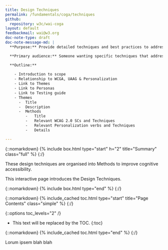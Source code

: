 ```yaml
---
title: Design Techniques
permalink: /fundamentals/coga/techniques
github:
  repository: w3c/wai-coga
layout: default
feedbackmail: wai@w3.org
doc-note-type: draft
doc-note-message-md: |
  **Purpose:** Provide detailed techniques and best practices to address requirements

  **Primary audience:** Someone wanting specific techniques that address coga requirements.

  **Outline:**
  
    - Introduction to scope
    - Relationship to WCGA, UAAG & Personalization
    - Link to Themes
    - Link to Personas
    - Link to Testing guide
    - Themes
      -  Title
      -  Description
      -  Methods
         -   Title
         -   Relevant WCAG 2.0 SCs and Techniques
         -   Relevant Personalization verbs and Techniques
         -   Details

---
```


{::nomarkdown}
{% include box.html type="start" h="2" title="Summary" class="full" %}
{:/}

These design techniques are organised into Methods to improve cognitive accessibility.

This interactive page introduces the Design Techniques.

{::nomarkdown}
{% include box.html type="end" %}
{:/}

{::nomarkdown}
{% include_cached toc.html type="start" title="Page Contents" class="simple" %}
{:/}

{::options toc_levels="2" /}

- This text will be replaced by the TOC.
{:toc}

{::nomarkdown}
{% include_cached toc.html type="end" %}
{:/}

Lorum ipsem blah blah